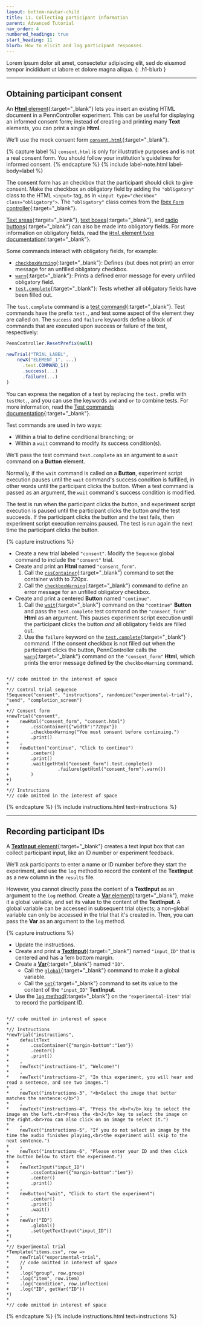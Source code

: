 ```yaml
---
layout: bottom-navbar-child
title: 11. Collecting participant information
parent: Advanced Tutorial
nav_order: 4
numbered_headings: true
start_heading: 11
blurb: How to elicit and log participant responses.
---
```


Lorem ipsum dolor sit amet, consectetur adipiscing elit, sed do eiusmod tempor incididunt ut labore et dolore magna aliqua.
{: .h1-blurb }

--- 

## Obtaining participant consent

An [**Html** element]({{site.baseurl}}/elements/html){:target="_blank"} lets you insert an existing HTML document in a PennController experiment. This can be useful for displaying an informed consent form; instead of creating and printing many **Text** elements, you can print a single **Html**.

We'll use the mock consent form [`consent.html`]({{site.baseurl}}/assets/tutorials/consent.html){:target="_blank"}.

{% capture label %}
`consent.html` is only for illustrative purposes and is not a real consent form. You should follow your institution's guidelines for informed consent.
{% endcapture %}
{% include label-note.html label-body=label %}

The consent form has an checkbox that the participant should click to give consent. Make the checkbox an obligatory field by adding the `"obligatory"` class to the HTML `<input>` tag, as in `<input type="checkbox" class="obligatory">`. The `"obligatory"` class comes from the [Ibex `Form` controller](https://github.com/addrummond/ibex/blob/master/docs/manual.md#form){:target="_blank"}.

[Text areas](https://www.w3schools.com/tags/tag_textarea.asp){:target="_blank"}, [text boxes](https://www.w3schools.com/tags/att_input_type_text.asp){:target="_blank"}, and [radio buttons](https://www.w3schools.com/tags/att_input_type_radio.asp){:target="_blank"} can also be made into obligatory fields. For more information on obligatory fields, read the [`Html` element type documentation]({{site.baseurl}}/commands/global-commands/sequence){:target="_blank"}.

Some commands interact with obligatory fields, for example:
+ [`checkboxWarning`]({{site.baseurl}}/elements/html/html-checkboxwarning){:target="_blank"}: Defines (but does not print) an error message for an unfilled obligatory checkbox.
+ [`warn`]({{site.baseurl}}/elements/html/html-warn){:target="_blank"}: Prints a defined error message for every unfilled obligatory field.
+ [`test.complete`]({{site.baseurl}}/elements/html/html-test-complete){:target="_blank"}: Tests whether all obligatory fields have been filled out.

The `test.complete` command is a [test command]({{site.baseurl}}/core-concepts/3_commands#test-commands){:target="_blank"}. Test commands have the prefix `test.`, and test some aspect of the element they are called on. The `success` and `failure` keywords define a block of commands that are executed upon success or failure of the test, respectively:

```javascript
PennController.ResetPrefix(null)

newTrial("TRIAL_LABEL",
    newX("ELEMENT_1", ...)
      .test.COMMAND_1()
      .success(...)
      .failure(...)
)
```

You can express the negation of a test by replacing the `test.` prefix with `testNot.`, and you can use the keywords `and` and `or` to combine tests. For more information, read the [Test commands documentation]({{site.baseurl}}/core-concepts/3_commands#test-commands){:target="_blank"}.

Test commands are used in two ways:
+ Within a trial to define conditional branching; or
+ Within a `wait` command to modify its success condition(s).

We'll pass the test command `test.complete` as an argument to a `wait` command on a **Button** element. 

Normally, if the `wait` command is called on a **Button**, experiment script execution pauses until the `wait` command's success condition is fulfilled, in other words until the participant clicks the button. When a test command is passed as an argument, the `wait` command's success condition is modified. 

The test is run when the participant clicks the button, and experiment script execution is paused until the participant clicks the button *and* the test succeeds. If the participant clicks the button and the test fails, then experiment script execution remains paused. The test is run again the next time the participant clicks the button.

{% capture instructions %}
+ Create a new trial labeled `"consent"`. Modify the `Sequence` global command to include the `"consent"` trial.
+ Create and print an **Html** named `"consent_form"`.
  1. Call the [`cssContainer`]({{site.baseurl}}/commands/standard-element-commands/standard-csscontainer){:target="_blank"} command to set the container width to 720px.
  2. Call the [`checkboxWarning`]({{site.baseurl}}/elements/html/html-checkboxwarning){:target="_blank"} command to define an error message for an unfilled obligatory checkbox.
+ Create and print a centered **Button** named `"continue"`.
  1. Call the [`wait`]({{site.baseurl}}/elements/button/button-wait){:target="_blank"} command on the `"continue"` **Button** and pass the `test.complete` test command on the `"consent_form"` **Html** as an argument. This pauses experiment script execution until the participant clicks the button *and* all obligatory fields are filled out.
  2. Use the `failure` keyword on the [`test.complete`]({{site.baseurl}}/elements/html/html-test-complete){:target="_blank"} command. If the consent checkbox is not filled out when the participant clicks the button, PennController calls the [`warn`]({{site.baseurl}}/elements/html/html-warn){:target="_blank"} command on the `"consent_form"` **Html**, which prints the error message defined by the `checkboxWarning` command.

<pre><code class="language-diff-javascript diff-highlight"> 
*// code omitted in the interest of space
*
*// Control trial sequence
!Sequence("consent", "instructions", randomize("experimental-trial"), "send", "completion_screen")
*
+// Consent form
+newTrial("consent",
+    newHtml("consent_form", "consent.html")
+        .cssContainer({"width":"720px"})
+        .checkboxWarning("You must consent before continuing.")
+        .print()
+    ,
+    newButton("continue", "Click to continue")
+        .center()
+        .print()
+        .wait(getHtml("consent_form").test.complete()
+                  .failure(getHtml("consent_form").warn())
+        )
+)
*
*// Instructions
*// code omitted in the interest of space
</code></pre>
{% endcapture %}
{% include instructions.html text=instructions %}

---

## Recording participant IDs

A [**TextInput** element]({{site.baseurl}}/elements/textinput){:target="_blank"} creates a text input box that can collect participant input, like an ID number or experiment feedback. 

We'll ask participants to enter a name or ID number before they start the experiment, and use the `log` method to record the content of the **TextInput** as a new column in the `results` file. 

However, you cannot directly pass the content of a **TextInput** as an argument to the `log` method. Create a [**Var** element]({{site.baseurl}}/elements/var){:target="_blank"}, make it a global variable, and set its value to the content of the **TextInput**. A global variable can be accessed in subsequent trial objects; a non-global variable can only be accessed in the trial that it's created in. Then, you can pass the **Var** as an argument to the `log` method.

{% capture instructions %}
+ Update the instructions.
+ Create and print a [**TextInput**]({{site.baseurl}}/elements/textinput){:target="_blank"} named `"input_ID"` that is centered and has a 1em bottom margin.
+ Create a [**Var**]({{site.baseurl}}/elements/var){:target="_blank"} named `"ID"`.
  + Call the [`global`]({{site.baseurl}}/elements/var/var-global){:target="_blank"} command to make it a global variable.
  + Call the [`set`]({{site.baseurl}}/elements/var/var-set){:target="_blank"} command to set its value to the content of the `"input_ID"` **TextInput**.
+ Use the [`log` method]({{site.baseurl}}/commands/global-commands/newtrial#methods){:target="_blank"} on the `"experimental-item"` trial to record the participant ID.

<pre><code class="language-diff-javascript diff-highlight"> 
*// code omitted in interest of space
*
*// Instructions
*newTrial("instructions",
*    defaultText
+        .cssContainer({"margin-bottom":"1em"})
*        .center()
*        .print()
*    ,
*    newText("instructions-1", "Welcome!")
*    ,
*    newText("instructions-2", "In this experiment, you will hear and read a sentence, and see two images.")
*    ,
*    newText("instructions-3", "&lt;b&gt;Select the image that better matches the sentence:&lt;/b&gt;")
*    ,
*    newText("instructions-4", "Press the &lt;b&gt;F&lt;/b&gt; key to select the image on the left.&lt;br&gt;Press the &lt;b&gt;J&lt;/b&gt; key to select the image on the right.&lt;br&gt;You can also click on an image to select it.")
*    ,
*    newText("instructions-5", "If you do not select an image by the time the audio finishes playing,&lt;br&gt;the experiment will skip to the next sentence.")
+    ,
+    newText("instructions-6", "Please enter your ID and then click the button below to start the experiment.")
+    ,
+    newTextInput("input_ID")
+        .cssContainer({"margin-bottom":"1em"})
+        .center()
+        .print()
*    ,
*    newButton("wait", "Click to start the experiment")
*        .center()
*        .print()
*        .wait()
+    ,
+    newVar("ID")
+        .global()
+        .set(getTextInput("input_ID"))
*)
*
*// Experimental trial
*Template("items.csv", row => 
*    newTrial("experimental-trial",
*    // code omitted in interest of space
*    )
*    .log("group", row.group)
*    .log("item", row.item)
*    .log("condition", row.inflection)
+    .log("ID", getVar("ID"))
*)
*
*// code omitted in interest of space
</code></pre>
{% endcapture %}
{% include instructions.html text=instructions %}